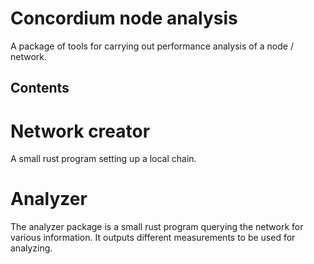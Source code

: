 # Concordium node analysis
A package of tools for carrying out performance analysis of a node / network.

## Contents

# Network creator
A small rust program setting up a local chain.

# Analyzer
The analyzer package is a small rust program querying the network for various information. 
It outputs different measurements to be used for analyzing.

